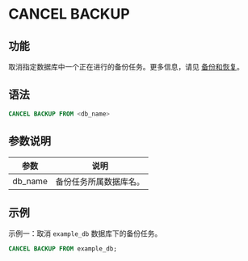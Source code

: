 # CANCEL BACKUP

## 功能

取消指定数据库中一个正在进行的备份任务。更多信息，请见 [备份和恢复](../../../administration/Backup_and_restore.md)。

## 语法

```SQL
CANCEL BACKUP FROM <db_name>
```

## 参数说明

| **参数** | **说明**               |
| -------- | ---------------------- |
| db_name  | 备份任务所属数据库名。 |

## 示例

示例一：取消 `example_db` 数据库下的备份任务。

```SQL
CANCEL BACKUP FROM example_db;
```
